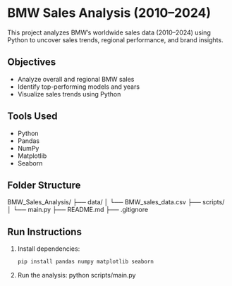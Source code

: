 # BMW Sales Analysis (2010–2024)

This project analyzes BMW’s worldwide sales data (2010–2024) using Python to uncover sales trends, regional performance, and brand insights.

## Objectives
- Analyze overall and regional BMW sales
- Identify top-performing models and years
- Visualize sales trends using Python

## Tools Used
- Python
- Pandas
- NumPy
- Matplotlib
- Seaborn

## Folder Structure
BMW_Sales_Analysis/
├── data/
│ └── BMW_sales_data.csv
├── scripts/
│ └── main.py
├── README.md
├── .gitignore

## Run Instructions
1. Install dependencies:
   ```bash
   pip install pandas numpy matplotlib seaborn
2. Run the analysis:
    python scripts/main.py

